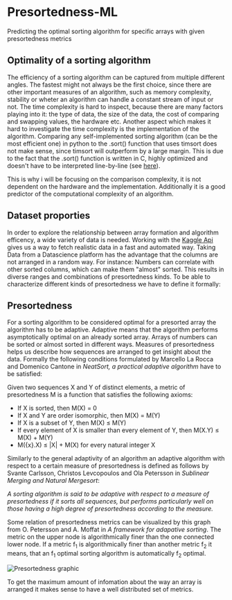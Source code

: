 # Presortedness-ML
Predicting the optimal sorting algorithm for specific arrays with given presortedness metrics

## Optimality of a sorting algorithm

The efficiency of a sorting algorithm can be captured from multiple different angles. The fastest might not always be the first choice, since there are other important measures of an algorithm, such as memory complexity, stability or wheter an algorithm can handle a constant stream of input or not. The time complexity is hard to inspect, because there are many factors playing into it: the type of data, the size of the data, the cost of comparing and swapping values, the hardware etc. Another aspect which makes it hard to investigate the time complexity is the implementation of the algorithm. Comparing any self-implemented sorting algorithm (can be the most efficient one) in python to the .sort() function that uses timsort does not make sense, since timsort will outperform by a large margin. This is due to the fact that the .sort() function is written in C, highly optimized and doesn't have to be interpreted line-by-line (see [here](https://github.com/DavidRichardGit/Presortedness-ML/blob/main/pythonTimsort%20(2).ipynb)).

This is why i will be focusing on the comparison complexity, it is not dependent on the hardware and the implementation. Additionally it is a good predictor of the computational complexity of an algorithm.

## Dataset proporties

In order to explore the relationship between array formation and algorithm efficency, a wide variety of data is needed. Working with the [Kaggle Api](https://www.kaggle.com/docs/api) gives us a way to fetch realistic data in a fast and automated way. Taking Data from a Datascience platform has the advantage that the columns are not arranged in a random way. For instance: Numbers can correlate with other sorted columns, which can make them "almost" sorted. This results in diverse ranges and combinations of presortedness kinds. To be able to characterize different kinds of presortedness we have to define it formally:

## Presortedness

For a sorting algorithm to be considered optimal for a presorted array the algorithm has to be adaptive. Adaptive means that the algorithm performs asymptotically optimal on an already sorted array. 
Arrays of numbers can be sorted or almost sorted in different ways. Measures of presortedness helps us describe how sequences are arranged to get insight about the data.
Formally the following conditions formulated by Marcello La Rocca and Domenico Cantone in _NeatSort, a practical adaptive algorithm_ have to be satisfied: 

Given two sequences X and Y of distinct elements, a metric of presortedness M is a function that satisfies the following axioms:

* If X is sorted, then M(X) = 0
* If X and Y are order isomorphic, then M(X) = M(Y)
* If X is a subset of Y, then M(X) ≤ M(Y)
* If every element of X is smaller than every element of Y, then M(X.Y) ≤ M(X) + M(Y)
* M({x}.X) ≤ |X| + M(X) for every natural integer X

Similarly to the general adaptivity of an algorithm an adaptive algorithm with respect to a certain measure of presortedness is defined as follows by Svante Carlsson, Christos Levcopoulos and Ola Petersson in _Sublinear Merging and Natural Mergesort_:

*A sorting algorithm is said to be adaptive with respect to a measure of presortedness if it sorts all sequences, but performs particularly well on those having a high degree of presortedness according to the measure.*

Some relation of presortedness metrics can be visualized by this graph from O. Petersson and A. Moffat in _A framework for adapative sorting_. The metric on the upper node is algorithmically finer than the one connected lower node. If a metric f<sub>1</sub> is algorithmically finer than another metric f<sub>2</sub> it means, that an f<sub>1</sub> optimal sorting algorithm is automatically f<sub>2</sub> optimal.

![Presortedness graphic](https://i.imgur.com/SnTLZeh.png)

To get the maximum amount of infomation about the way an array is arranged it makes sense to have a well distributed set of metrics.
